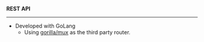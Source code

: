 **REST API**
***
* Developed with GoLang
  * Using [gorilla/mux](https://github.com/gorilla/mux) as the third party router.